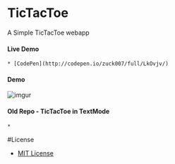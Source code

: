 # TicTacToe
A Simple TicTacToe webapp 
#### Live Demo
    * [CodePen](http://codepen.io/zuck007/full/LkOvjv/)
#### Demo
![imgur](http://i.imgur.com/0W7Evci.gif)
#### Old Repo - TicTacToe in TextMode
    * 
#License
* [MIT License](https://raw.githubusercontent.com/zuck007/TicTacToe/master/LICENSE)

